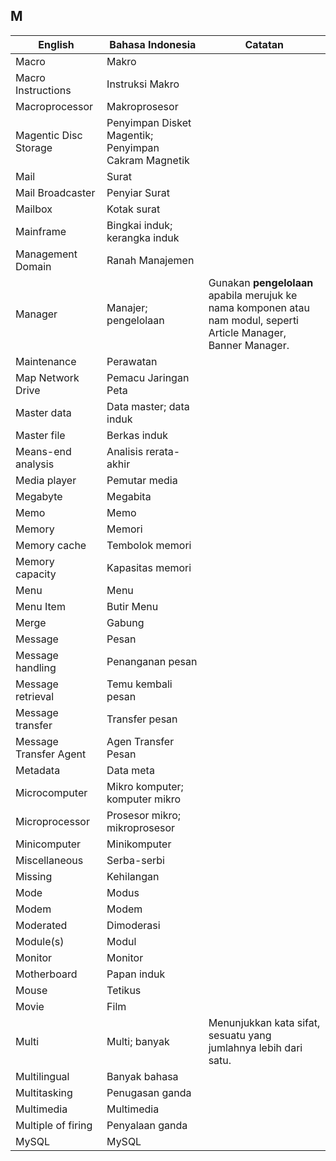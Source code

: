 ## M

| English			| Bahasa Indonesia		| Catatan		|
|-------------------|-----------------------|---------------|
| Macro 			| Makro 				| |
| Macro Instructions | Instruksi Makro 		| |
| Macroprocessor  	| Makroprosesor 		| |
| Magentic Disc Storage | Penyimpan Disket Magentik; Penyimpan Cakram Magnetik | |
| Mail 				| Surat 				| |
| Mail Broadcaster 	| Penyiar Surat 		| |
| Mailbox 			| Kotak surat 			| |
| Mainframe 		| Bingkai induk; kerangka induk | |
| Management Domain | Ranah Manajemen 		| |
| Manager 			| Manajer; pengelolaan	| Gunakan **pengelolaan** apabila merujuk ke nama komponen atau nam modul, seperti Article Manager, Banner Manager. |
| Maintenance 		| Perawatan 			| |
| Map Network Drive | Pemacu Jaringan Peta 	| |
| Master data 		| Data master; data induk | |
| Master file 		| Berkas induk 			| |
| Means-end analysis | Analisis rerata-akhir | |
| Media player 		| Pemutar media 		| |
| Megabyte 			| Megabita 				| |
| Memo 				| Memo 					| |
| Memory 			| Memori 				| |
| Memory cache		| Tembolok memori 		| |
| Memory capacity 	| Kapasitas memori 		| |
| Menu 				| Menu 					| |
| Menu Item 		| Butir Menu 			| |
| Merge 			| Gabung 				| |
| Message 			| Pesan 				| |
| Message handling 	| Penanganan pesan 		| |
| Message retrieval | Temu kembali pesan 	| |
| Message transfer 	| Transfer pesan 		| |
| Message Transfer Agent | Agen Transfer Pesan | |
| Metadata 			| Data meta 			| |
| Microcomputer 	| Mikro komputer; komputer mikro | |
| Microprocessor 	| Prosesor mikro; mikroprosesor | |
| Minicomputer 		| Minikomputer 			| |
| Miscellaneous 	| Serba-serbi 			| |
| Missing 			| Kehilangan 			| |
| Mode 				| Modus 				| |
| Modem 			| Modem 				| |
| Moderated 		| Dimoderasi 			| |
| Module(s) 		| Modul 				| |
| Monitor 			| Monitor 				| |
| Motherboard 		| Papan induk 			| |
| Mouse 			| Tetikus 				| |
| Movie 			| Film 					| |
| Multi 			| Multi; banyak 		| Menunjukkan kata sifat, sesuatu yang jumlahnya lebih dari satu. |
| Multilingual 		| Banyak bahasa 		| |
| Multitasking 		| Penugasan ganda 		| |
| Multimedia 		| Multimedia 			| |
| Multiple of firing | Penyalaan ganda 		| |
| MySQL 			| MySQL 				| |